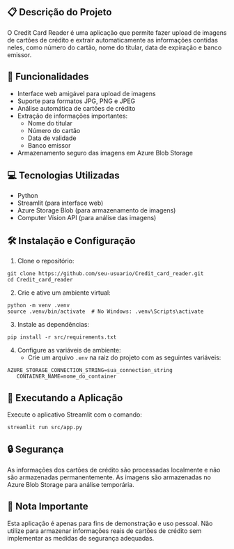 ## 📋 Descrição do Projeto

O Credit Card Reader é uma aplicação que permite fazer upload de imagens de cartões de crédito e extrair automaticamente as informações contidas neles, como número do cartão, nome do titular, data de expiração e banco emissor.

## 🚀 Funcionalidades

- Interface web amigável para upload de imagens
- Suporte para formatos JPG, PNG e JPEG
- Análise automática de cartões de crédito
- Extração de informações importantes:
  - Nome do titular
  - Número do cartão
  - Data de validade
  - Banco emissor
- Armazenamento seguro das imagens em Azure Blob Storage

## 💻 Tecnologias Utilizadas

- Python
- Streamlit (para interface web)
- Azure Storage Blob (para armazenamento de imagens)
- Computer Vision API (para análise das imagens)

## 🛠️ Instalação e Configuração

1. Clone o repositório:
```shell script
git clone https://github.com/seu-usuario/Credit_card_reader.git
cd Credit_card_reader
```


2. Crie e ative um ambiente virtual:
```shell script
python -m venv .venv
source .venv/bin/activate  # No Windows: .venv\Scripts\activate
```


3. Instale as dependências:
```shell script
pip install -r src/requirements.txt
```


4. Configure as variáveis de ambiente:
   - Crie um arquivo `.env` na raiz do projeto com as seguintes variáveis:
```
AZURE_STORAGE_CONNECTION_STRING=sua_connection_string
   CONTAINER_NAME=nome_do_container
```


## 🚀 Executando a Aplicação

Execute o aplicativo Streamlit com o comando:
```shell script
streamlit run src/app.py
```



## 🔒 Segurança

As informações dos cartões de crédito são processadas localmente e não são armazenadas permanentemente. As imagens são armazenadas no Azure Blob Storage para análise temporária.

## 📝 Nota Importante

Esta aplicação é apenas para fins de demonstração e uso pessoal. Não utilize para armazenar informações reais de cartões de crédito sem implementar as medidas de segurança adequadas.
